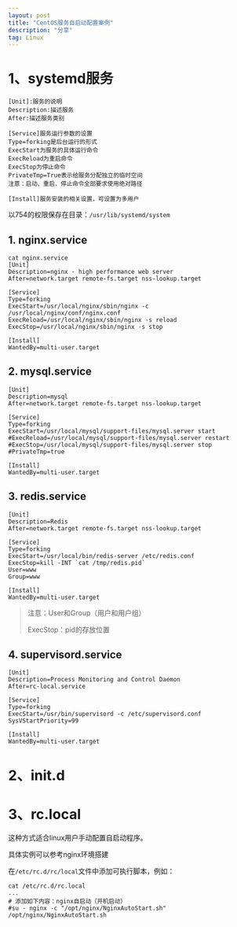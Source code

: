 ```yaml
---
layout: post
title: "CentOS服务自启动配置案例"
description: "分享"
tag: Linux
---
```


# 1、systemd服务

```
[Unit]:服务的说明
Description:描述服务
After:描述服务类别

[Service]服务运行参数的设置
Type=forking是后台运行的形式
ExecStart为服务的具体运行命令
ExecReload为重启命令
ExecStop为停止命令
PrivateTmp=True表示给服务分配独立的临时空间
注意：启动、重启、停止命令全部要求使用绝对路径

[Install]服务安装的相关设置，可设置为多用户
```

以754的权限保存在目录：`/usr/lib/systemd/system `

## 1. nginx.service

```
cat nginx.service
[Unit]
Description=nginx - high performance web server
After=network.target remote-fs.target nss-lookup.target

[Service]
Type=forking
ExecStart=/usr/local/nginx/sbin/nginx -c /usr/local/nginx/conf/nginx.conf
ExecReload=/usr/local/nginx/sbin/nginx -s reload
ExecStop=/usr/local/nginx/sbin/nginx -s stop

[Install]
WantedBy=multi-user.target
```

## 2. mysql.service

```
[Unit]
Description=mysql
After=network.target remote-fs.target nss-lookup.target

[Service]
Type=forking
ExecStart=/usr/local/mysql/support-files/mysql.server start
#ExecReload=/usr/local/mysql/support-files/mysql.server restart
#ExecStop=/usr/local/mysql/support-files/mysql.server stop
#PrivateTmp=true

[Install]
WantedBy=multi-user.target
```

## 3. redis.service

```
[Unit]
Description=Redis
After=network.target remote-fs.target nss-lookup.target

[Service]
Type=forking
ExecStart=/usr/local/bin/redis-server /etc/redis.conf
ExecStop=kill -INT `cat /tmp/redis.pid`
User=www
Group=www

[Install]
WantedBy=multi-user.target
```

> 注意：User和Group（用户和用户组）
>
> ExecStop：pid的存放位置

## 4. supervisord.service

```
[Unit]
Description=Process Monitoring and Control Daemon
After=rc-local.service

[Service]
Type=forking
ExecStart=/usr/bin/supervisord -c /etc/supervisord.conf
SysVStartPriority=99

[Install]
WantedBy=multi-user.target
```



# 2、init.d





# 3、rc.local

这种方式适合linux用户手动配置自启动程序。

具体实例可以参考nginx环境搭建

在`/etc/rc.d/rc/local`文件中添加可执行脚本，例如：

```
cat /etc/rc.d/rc.local 
...
# 添加如下内容：nginx自启动（开机启动）
#su - nginx -c "/opt/nginx/NginxAutoStart.sh"
/opt/nginx/NginxAutoStart.sh
```

